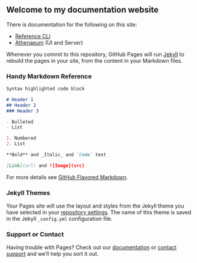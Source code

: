 ## Welcome to my documentation website  

There is documentation for the following on this site:
  - [Reference CLI](docs/reference.md)
  - [Athenaeum](docs/athenaeum.md) (UI and Server)

Whenever you commit to this repository, GitHub Pages will run [Jekyll](https://jekyllrb.com/) to rebuild the pages in your site, from the content in your Markdown files.

### Handy Markdown Reference

```markdown
Syntax highlighted code block

# Header 1
## Header 2
### Header 3

- Bulleted
- List

1. Numbered
2. List

**Bold** and _Italic_ and `Code` text

[Link](url) and ![Image](src)
```

For more details see [GitHub Flavored Markdown](https://guides.github.com/features/mastering-markdown/).

### Jekyll Themes

Your Pages site will use the layout and styles from the Jekyll theme you have selected in your [repository settings](https://github.com/ethanmsmith/ethanmsmith.github.io/settings). The name of this theme is saved in the Jekyll `_config.yml` configuration file.

### Support or Contact

Having trouble with Pages? Check out our [documentation](https://help.github.com/categories/github-pages-basics/) or [contact support](https://github.com/contact) and we’ll help you sort it out.
